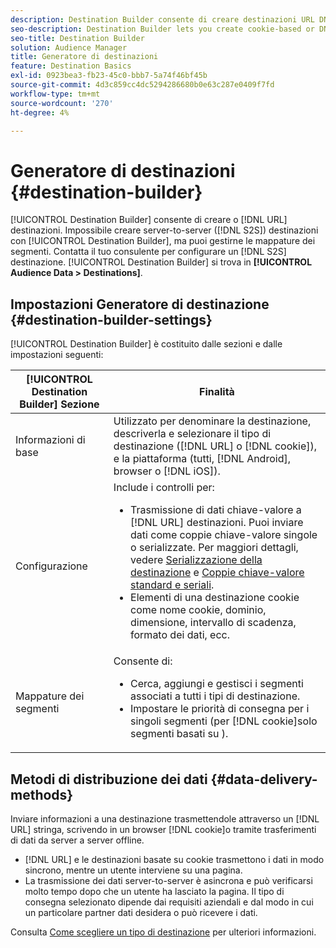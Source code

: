 ```yaml
---
description: Destination Builder consente di creare destinazioni URL DNL o basate su cookie. Non è possibile creare destinazioni da server a server (S2S) con Generatore di destinazioni, ma è possibile gestirne le mappature dei segmenti. Contatta il tuo consulente per configurare una destinazione S2S. Destination Builder (Generatore di destinazioni) si trova in Audience Data > Destinations (Dati pubblico > Destinazioni).
seo-description: Destination Builder lets you create cookie-based or DNL URL destinations. You cannot create server-to-server (S2S) destinations with Destination Builder, but you can manage their segment mappings. Contact your consultant to set up a S2S destination. Destination Builder is located in Audience Data > Destinations.
seo-title: Destination Builder
solution: Audience Manager
title: Generatore di destinazioni
feature: Destination Basics
exl-id: 0923bea3-fb23-45c0-bbb7-5a74f46bf45b
source-git-commit: 4d3c859cc4dc5294286680b0e63c287e0409f7fd
workflow-type: tm+mt
source-wordcount: '270'
ht-degree: 4%

---
```


# Generatore di destinazioni {#destination-builder}

[!UICONTROL Destination Builder] consente di creare o [!DNL URL] destinazioni. Impossibile creare server-to-server ([!DNL S2S]) destinazioni con [!UICONTROL Destination Builder], ma puoi gestirne le mappature dei segmenti. Contatta il tuo consulente per configurare un [!DNL S2S] destinazione. [!UICONTROL Destination Builder] si trova in **[!UICONTROL Audience Data > Destinations]**.

## Impostazioni Generatore di destinazione {#destination-builder-settings}

<!-- destination-builder.xml -->

[!UICONTROL Destination Builder] è costituito dalle sezioni e dalle impostazioni seguenti:

| [!UICONTROL Destination Builder] Sezione | Finalità |
|--- |--- |
| Informazioni di base | Utilizzato per denominare la destinazione, descriverla e selezionare il tipo di destinazione ([!DNL URL] o [!DNL cookie]), e la piattaforma (tutti, [!DNL Android], browser o [!DNL iOS]). |
| Configurazione | Include i controlli per: <br/><ul><li>Trasmissione di dati chiave-valore a [!DNL URL] destinazioni. Puoi inviare dati come coppie chiave-valore singole o serializzate. Per maggiori dettagli, vedere [Serializzazione della destinazione](../../features/destinations/key-value-pairs.md#destination-serialized) e [Coppie chiave-valore standard e seriali](../../features/destinations/key-value-pairs.md). </li><li>Elementi di una destinazione cookie come nome cookie, dominio, dimensione, intervallo di scadenza, formato dei dati, ecc.</li></ul> |
| Mappature dei segmenti | Consente di: <br/><ul><li>Cerca, aggiungi e gestisci i segmenti associati a tutti i tipi di destinazione. </li><li>Impostare le priorità di consegna per i singoli segmenti (per [!DNL cookie]solo segmenti basati su ).</li></ul> |

## Metodi di distribuzione dei dati {#data-delivery-methods}

Inviare informazioni a una destinazione trasmettendole attraverso un [!DNL URL] stringa, scrivendo in un browser [!DNL cookie]o tramite trasferimenti di dati da server a server offline.

* [!DNL URL] e le destinazioni basate su cookie trasmettono i dati in modo sincrono, mentre un utente interviene su una pagina.
* La trasmissione dei dati server-to-server è asincrona e può verificarsi molto tempo dopo che un utente ha lasciato la pagina. Il tipo di consegna selezionato dipende dai requisiti aziendali e dal modo in cui un particolare partner dati desidera o può ricevere i dati.

Consulta [Come scegliere un tipo di destinazione](../../features/destinations/destinations.md) per ulteriori informazioni.
